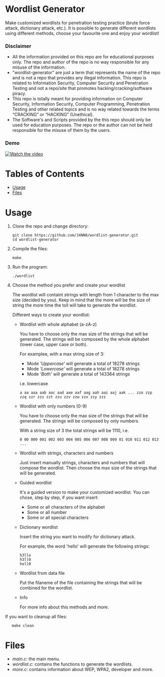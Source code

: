 # Wordlist Generator

Make customized wordlists for penetration testing practice (brute force attack, dictionary attack, etc.). It is possible to generate different wordlists using different methods, choose your favourite one and enjoy your wordlist!

### Disclaimer

- All the information provided on this repo are for educational purposes only. The repo and author of the repo is no way responsible for any misuse of the information.
- "wordlist-generator" are just a term that represents the name of the repo and is not a repo that provides any illegal information. This repo is related to Information Security, Computer Security and Penetration Testing and not a repo/site that promotes hacking/cracking/software piracy.
- This repo is totally meant for providing information on Computer Security, Information Security, Computer Programming, Penetration Testing and other related topics and is no way related towards the terms “CRACKING” or “HACKING” (Unethical).
- The Software's and Scripts provided by the this repo should only be used for education purposes. The repo or the author can not be held responsible for the misuse of them by the users.

### Demo

[![Watch the video](https://img.youtube.com/vi/stTbTtPT40s/maxresdefault.jpg)](https://youtu.be/stTbTtPT40s)

# Tables of Contents

- [Usage](https://github.com/J4NN0/wordlist-generator#usage)
- [Files](https://github.com/J4NN0/wordlist-generator#files)

# Usage

1. Clone the repo and change directory:

       git clone https://github.com/J4NN0/wordlist-generator.git
       cd wordlist-generator

2. Compile the files:

       make

3. Run the program:

       ./wordlist

4. Choose the method you prefer and create your wordlist

   The wordlist will containt strings with length from 1 character to the max size (decided by you). Keep in mind that the more will be the size of string the more time the toll will take to generate the wordlist.

   Different ways to create your wordlist:

      - Wordlist with whole alphabet (a-zA-z)

         You have to choose only the max size of the strings that will be generated. The strings will be composed by the whole alphabet (lower case, upper case or both).

         For examplee, with a max string size of 3:

         - Mode *'Uppercase'* will generate a total of 18278 strings
         - Mode *'Lowercase'* will generate a total of 18278 strings
         - Mode *'Both'* will generate a total of 143364 strings

         i.e. lowercase

            a aa aaa aab aac aad aae aaf aag aah aai aaj aak ... zzo zzp zzq zzr zzs zzt zzu zzv zzw zzx zzy zzz

      - Wordlist with only numbers (0-9)

         You have to choose only the max size of the strings that will be generated. The strings will be composed by only numbers.

         With a string size of 3 the total strings will be 1110, i.e.

            0 00 000 001 002 003 004 005 006 007 008 009 01 010 011 012 013 ...

      - Wordlist with strings, characters and numbers

         Just insert manually strings, characters and numbers that will compose the wordlist. Then choose the max size of the strings that will be generated.

      - Guided wordlist

         It's a guided version to make your customized wordlist. You can chose, step by step, if you want insert:

         - Some or all characters of the alphabet 
         - Some or all number 
         - Some or all special characters

      - Dictionary wordlist

         Insert the string you want to modify for dictionary attack. 

         For example, the word 'hello' will generate the following strings:

            h3llo
            h3ll0
            hell0

      - Wordlist from data file

         Put the filaneme of the file containing the strings that will be combined for the wordlist.

      - Info

         For more info about this methods and more.


If you want to cleanup all files:

       make clean

# Files
        
- *main.c*: the main menu.
- *wordlist.c*: contains the functions to generate the wordlists.
- *more.c*: contains information about WEP, WPA2, developer and more.
